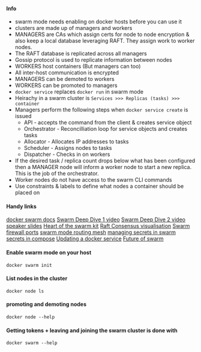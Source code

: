 #### Info
* swarm mode needs enabling on docker hosts before you can use it
* clusters are made up of managers and workers
* MANAGERS are CAs which assign certs for node to node encryption & also keep a local database leveraging RAFT. They assign work to worker nodes.
* The RAFT database is replicated across all managers
* Gossip protocol is used to replicate information between nodes
* WORKERS host containers (But managers can too)
* All inter-host communication is encrypted
* MANAGERS can be demoted to workers
* WORKERS can be promoted to managers
* ```docker service``` replaces ```docker run``` in swarm mode
* Heirachy in a swarm cluster is ```Services >>> Replicas (tasks) >>> container```
* Managers perform the following steps when ```docker service create``` is issued
    * API - accepts the command from the client & creates service object
    * Orchestrator - Reconcilliation loop for service objects and creates tasks
    * Allocator - Allocates IP addresses to tasks
    * Scheduler - Assigns nodes to tasks
    * Dispatcher - Checks in on workers
* If the desired task / replica count drops below what has been configured then a MANAGER node will inform a worker node to start a new replica. This is the job of the orchestrator.
* Worker nodes do not have access to the swarm CLI commands
* Use constraints & labels to define what nodes a container should be placed on

#### Handy links
[docker swarm docs](https://docs.docker.com/engine/swarm/services/)
[Swarm Deep Dive 1 video](https://www.youtube.com/watch?v=dooPhkXT9yI)
[Swarm Deep Dive 2 video](https://www.youtube.com/watch?v=_F6PSP-qhdA)
[speaker slides](https://speakerdeck.com/aluzzardi/heart-of-the-swarmkit-topology-management)
[Heart of the swarm kit](https://www.youtube.com/watch?v=EmePhjGnCXY)
[Raft Consensus visualisation](http://thesecretlivesofdata.com/raft/)
[Swarm firewall ports](https://www.bretfisher.com/docker-swarm-firewall-ports/)
[swarm mode routing mesh](https://docs.docker.com/engine/swarm/ingress/)
[managing secrets in swarm](https://docs.docker.com/engine/swarm/secrets/)
[secrets in compose](https://docs.docker.com/compose/compose-file/#secrets-configuration-reference)
[Updating a docker service](https://docs.docker.com/engine/reference/commandline/service_update/)
[Future of swarm](https://www.bretfisher.com/the-future-of-docker-swarm/)

#### Enable swarm mode on your host
```docker swarm init```

#### List nodes in the cluster
```docker node ls```

#### promoting and demoting nodes
```docker node --help```

#### Getting tokens + leaving and joining the swarm cluster is done with
```docker swarm --help```
